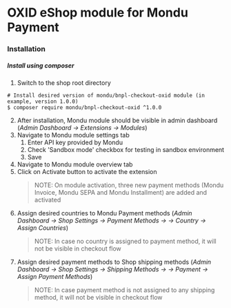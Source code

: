 # OXID eShop module for Mondu Payment

### Installation

##### Install using composer

1. Switch to the shop root directory

```
# Install desired version of mondu/bnpl-checkout-oxid module (in example, version 1.0.0)
$ composer require mondu/bnpl-checkout-oxid ^1.0.0
```

2. After installation, Mondu module should be visible in admin dashboard (_Admin Dashboard -> Extensions -> Modules_)
3. Navigate to Mondu module settings tab
    1. Enter API key provided by Mondu
    2. Check 'Sandbox mode' checkbox for testing in sandbox environment
    3. Save
4. Navigate to Mondu module overview tab
5. Click on Activate button to activate the extension
    > NOTE: On module activation, three new payment methods (Mondu Invoice, Mondu SEPA and Mondu Installment) are added and activated
6. Assign desired countries to Mondu Payment methods (_Admin Dashboard -> Shop Settings -> Payment Methods -> <desired Mondu payment method> -> Country -> Assign Countries_)
    > NOTE: In case no country is assigned to payment method, it will not be visible in checkout flow
7. Assign desired payment methods to Shop shipping methods (_Admin Dashboard -> Shop Settings -> Shipping Methods -> <desired shipping method> -> Payment -> Assign Payment Methods_)
    > NOTE: In case payment method is not assigned to any shipping method, it will not be visible in checkout flow
